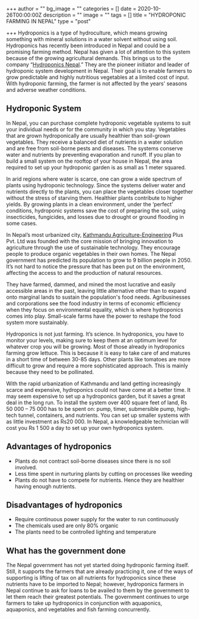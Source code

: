 +++
author = ""
bg_image = ""
categories = []
date = 2020-10-26T00:00:00Z
description = ""
image = ""
tags = []
title = "HYDROPONIC FARMING IN NEPAL"
type = "post"

+++
Hydroponics is a type of hydroculture, which means growing something with mineral solutions in a water solvent without using soil. Hydroponics has recently been introduced in Nepal and could be a promising farming method. Nepal has given a lot of attention to this system because of the growing agricultural demands. This brings us to the company “[Hydroponics Nepal](https://hydroponicsnepal.com/).” They are the pioneer initiator and leader of hydroponic system development in Nepal. Their goal is to enable farmers to grow predictable and highly nutritious vegetables at a limited cost of input. With hydroponic farming, the farmer is not affected by the years' seasons and adverse weather conditions.

## Hydroponic System

In Nepal, you can purchase complete hydroponic vegetable systems to suit your individual needs or for the community in which you stay. Vegetables that are grown hydroponically are usually healthier than soil-grown vegetables. They receive a balanced diet of nutrients in a water solution and are free from soil-borne pests and diseases. The systems conserve water and nutrients by preventing evaporation and runoff. If you plan to build a small system on the rooftop of your house in Nepal, the area required to set up your hydroponic garden is as small as 1 meter squared.

In arid regions where water is scarce, one can grow a wide spectrum of plants using hydroponic technology. Since the systems deliver water and nutrients directly to the plants, you can place the vegetables closer together without the stress of starving them. Healthier plants contribute to higher yields. By growing plants in a clean environment, under the ‘perfect’ conditions, hydroponic systems save the cost of preparing the soil, using insecticides, fungicides, and losses due to drought or ground flooding in some cases.

In Nepal’s most urbanized city, [Kathmandu Agriculture-Engineering](https://www.facebook.com/Nepalese-Society-of-Agricultural-Engineers-219526304764207/) Plus Pvt. Ltd was founded with the core mission of bringing innovation to agriculture through the use of sustainable technology. They encourage people to produce organic vegetables in their own homes. The Nepal government has predicted its population to grow to 9 billion people in 2050. It’s not hard to notice the pressure that has been put on the environment, affecting the access to and the production of natural resources.

They have farmed, dammed, and mined the most lucrative and easily accessible areas in the past, leaving little alternative other than to expand onto marginal lands to sustain the population's food needs. Agribusinesses and corporations see the food industry in terms of economic efficiency when they focus on environmental equality, which is where hydroponics comes into play. Small-scale farms have the power to reshape the food system more sustainably.

Hydroponics is not just farming. It’s science. In hydroponics, you have to monitor your levels, making sure to keep them at an optimum level for whatever crop you will be growing. Most of those already in hydroponics farming grow lettuce. This is because it is easy to take care of and matures in a short time of between 30-85 days. Other plants like tomatoes are more difficult to grow and require a more sophisticated approach. This is mainly because they need to be pollinated.

With the rapid urbanization of Kathmandu and land getting increasingly scarce and expensive, hydroponics could not have come at a better time. It may seem expensive to set up a hydroponics garden, but it saves a great deal in the long run. To install the system over 400 square feet of land, Rs 50 000 – 75 000 has to be spent on: pump, timer, submersible pump, high-tech tunnel, containers, and nutrients. You can set up smaller systems with as little investment as Rs20 000. In Nepal, a knowledgeable technician will cost you Rs 1 500 a day to set up your own hydroponics system.

## Advantages of hydroponics

* Plants do not contract soil-borne diseases since there is no soil involved.
* Less time spent in nurturing plants by cutting on processes like weeding
* Plants do not have to compete for nutrients. Hence they are healthier having enough nutrients.

## Disadvantages of hydroponics

* Require continuous power supply for the water to run continuously
* The chemicals used are only 80% organic
* The plants need to be controlled lighting and temperature

## What has the government done

The Nepal government has not yet started doing hydroponic farming itself. Still, it supports the farmers that are already practicing it, one of the ways of supporting is lifting of tax on all nutrients for hydroponics since these nutrients have to be imported to Nepal; however, hydroponics farmers in Nepal continue to ask for loans to be availed to them by the government to let them reach their greatest potentials. The government continues to urge farmers to take up hydroponics in conjunction with aquaponics, aquaponics, and vegetables and fish farming concurrently.